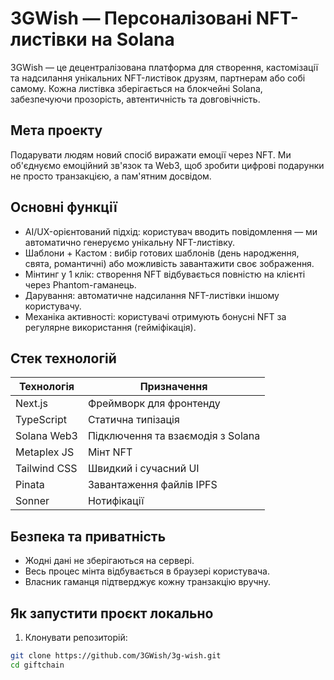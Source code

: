 # 3GWish — Персоналізовані NFT-листівки на Solana

3GWish — це децентралізована платформа для створення, кастомізації та надсилання унікальних NFT-листівок друзям, партнерам або собі самому. Кожна листівка зберігається на блокчейні Solana, забезпечуючи прозорість, автентичність та довговічність.

##  Мета проекту

Подарувати людям новий спосіб виражати емоції через NFT. Ми об'єднуємо емоційний зв'язок та Web3, щоб зробити цифрові подарунки не просто транзакцією, а пам'ятним досвідом.

##  Основні функції

- AI/UX-орієнтований підхід: користувач вводить повідомлення — ми автоматично генеруємо унікальну NFT-листівку.
- Шаблони + Кастом : вибір готових шаблонів (день народження, свята, романтичні) або можливість завантажити своє зображення.
-  Мінтинг у 1 клік: створення NFT відбувається повністю на клієнті через Phantom-гаманець.
- Дарування: автоматичне надсилання NFT-листівки іншому користувачу.
-  Механіка активності: користувачі отримують бонусні NFT за регулярне використання (гейміфікація).

##  Стек технологій

| Технологія       | Призначення                          |
|------------------|-------------------------------------|
| Next.js          | Фреймворк для фронтенду             |
| TypeScript       | Статична типізація                  |
| Solana Web3      | Підключення та взаємодія з Solana   |
| Metaplex JS      | Мінт NFT                            |
| Tailwind CSS     | Швидкий і сучасний UI               |
| Pinata           | Завантаження файлів IPFS            |
| Sonner           | Нотифікації                         |

##  Безпека та приватність

- Жодні дані не зберігаються на сервері.
- Весь процес мінта відбувається в браузері користувача.
- Власник гаманця підтверджує кожну транзакцію вручну.

##  Як запустити проєкт локально

1. Клонувати репозиторій:

```bash
git clone https://github.com/3GWish/3g-wish.git
cd giftchain
